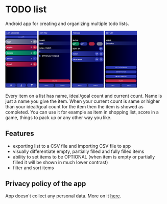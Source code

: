 # TODO list

Android app for creating and organizing multiple todo lists.

<img src="./promotional/Screenshot_Mobile_1.png" alt="List with items" width="100"/>
<img src="./promotional/Screenshot_Mobile_2.png" alt="Editing item" width="100"/>
<img src="./promotional/Screenshot_Mobile_3.png" alt="Editing list" width="100"/>
<img src="./promotional/Screenshot_Mobile_4.png" alt="Editing list" width="100"/>

Every item on a list has name, ideal/goal count and current count. Name is just a name you give the item. When your current count is same or higher than your ideal/goal count for the item then the item is showed as completed. You can use it for example as item in shopping list, score in a game, things to pack up or any other way you like.

## Features

- exporting list to a CSV file and importing CSV file to app
- visually differentiate empty, partially filled and fully filled items
- ability to set items to be OPTIONAL (when item is empty or partially filled it will be shown in much lower contrast)
- filter and sort items

## Privacy policy of the app

App doesn't collect any personal data. More on it [here](./Privacy%20Policy.md).